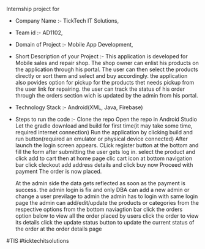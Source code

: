 Internship project for

- Company Name :- TickTech IT Solutions,
- Team id :- AD1102,
- Domain of Project :- Mobile App Development,
- Short Description of your Project :- 
    This application is developed for Mobile sales and repair shop. The shop owner can enlist his products on the application through his portal. The user can then select the products directly or sort them and select and buy accordingly. the application also povides option for pickup for the products thet needs pickup from the user link for repairing. the user can track the status of his order through the orders section wich is updated by the admin from his portal.
- Technology Stack :- Android(XML, Java, Firebase)
- Steps to run the code :- 
    Clone the repo
    Open the repo in Android Studio
    Let the gradle download and build for first time(it may take some time, required internet connection)
    Run the application by clicking build and run button(required an emulator or physical device connected)
    After launch the login screen appears.
    CLick register button at the bottom and fill the form
    after submitting the user gets log in.
    select the product and click add to cart
    then at home page clic cart icon at bottom navigation bar
    click cleckout
    add address details and click buy now
    Proceed with payment 
    The order is now placed.
    
    At the admin side the data gets reflected as soon as the payment is success.
    the admin login is fix and only DBA can add a new admin or change a  user previlage to admin
    the admin has to login with same login page
    the admin can add/edit/update the products or categories from the respective options from the bottom naviagtion bar
    click the orders option below to view all the order placed by users
    click the order to view its details
    click the update status button to update the current status of the order at the order details page




#TIS
#ticktechitsolutions

